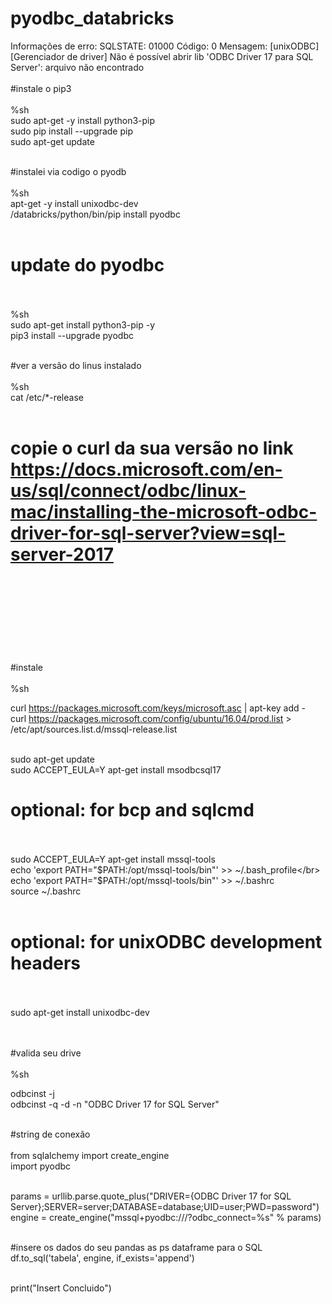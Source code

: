 # pyodbc_databricks
Informações de erro: SQLSTATE: 01000 Código: 0 Mensagem: [unixODBC] [Gerenciador de driver] Não é possível abrir lib 'ODBC Driver 17 para SQL Server': arquivo não encontrado
</br></br>
#instale o pip3 </br></br>
%sh</br>
sudo apt-get -y install python3-pip</br>
sudo pip install --upgrade pip</br>
sudo apt-get update</br></br>

#instalei via codigo o pyodb</br></br>
%sh    </br>
apt-get -y install unixodbc-dev</br>
/databricks/python/bin/pip install pyodbc</br></br>

# update do pyodbc</br></br>
%sh </br>
sudo apt-get install python3-pip -y</br>
pip3 install --upgrade pyodbc</br></br>

#ver a versão do linus instalado</br></br>
%sh</br>
cat /etc/*-release</br></br>


# copie o curl da sua versão no link https://docs.microsoft.com/en-us/sql/connect/odbc/linux-mac/installing-the-microsoft-odbc-driver-for-sql-server?view=sql-server-2017</br></br></br></br></br>

#instale</br></br>
%sh</br>

curl https://packages.microsoft.com/keys/microsoft.asc | apt-key add -</br>
curl https://packages.microsoft.com/config/ubuntu/16.04/prod.list > /etc/apt/sources.list.d/mssql-release.list</br></br>
  

sudo apt-get update</br>
sudo ACCEPT_EULA=Y apt-get install msodbcsql17</br>
# optional: for bcp and sqlcmd</br></br>
sudo ACCEPT_EULA=Y apt-get install mssql-tools</br>
echo 'export PATH="$PATH:/opt/mssql-tools/bin"' >> ~/.bash_profile</br>
echo 'export PATH="$PATH:/opt/mssql-tools/bin"' >> ~/.bashrc</br>
source ~/.bashrc</br></br>
# optional: for unixODBC development headers</br></br>
sudo apt-get install unixodbc-dev</br></br></br>

#valida seu drive</br></br>
%sh</br>

odbcinst -j</br>
odbcinst -q -d -n "ODBC Driver 17 for SQL Server"</br></br>

#string de conexão</br></br>
from sqlalchemy import create_engine</br>
import pyodbc</br></br>

params = urllib.parse.quote_plus("DRIVER={ODBC Driver 17 for SQL Server};SERVER=server;DATABASE=database;UID=user;PWD=password")</br>
engine = create_engine("mssql+pyodbc:///?odbc_connect=%s" % params)</br></br>

#insere os dados do seu pandas as ps dataframe para o SQL</br>
df.to_sql('tabela', engine, if_exists='append')</br></br>

print("Insert Concluido")</br></br>


